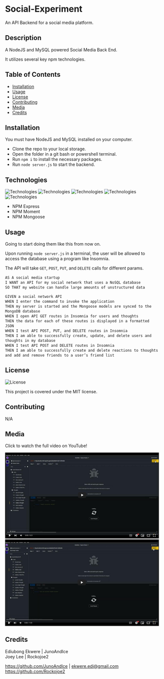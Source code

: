 # Social-Experiment

An API Backend for a social media platform.
  
## Description
  
A NodeJS and MySQL powered Social Media Back End.

It utilizes several key npm technologies.
  
## Table of Contents
  
- [Installation](#installation)
- [Usage](#usage)
- [License](#license)
- [Contributing](#contributing)
- [Media](#media)
- [Credits](#credits)
  
## Installation
  
  You must have NodeJS and MySQL installed on your computer.

- Clone the repo to your local storage.
- Open the folder in a git bash or powershell terminal.
- Run `npm i` to install the necessary packages.
- Run `node server.js` to start the backend.

## Technologies

![Technologies](https://img.shields.io/badge/-Git-F05032?logo=Git&logoColor=white)
![Technologies](https://img.shields.io/badge/-JavaScript-007396?logo=JavaScript&logoColor=white)
![Technologies](https://img.shields.io/badge/-Node.js-339933?logo=Node.js&logoColor=white)
![Technologies](https://img.shields.io/badge/-npm-CB3837?logo=npm&logoColor=white)
![Technologies](https://img.shields.io/badge/-NoSQL-4479A1?logo=&logoColor=white)

- NPM Express
- NPM Moment
- NPM Mongoose
  
## Usage

Going to start doing them like this from now on.

Upon running `node server.js` in a terminal, the user will be allowed to access the database using a program like Insomnia.

The API will take `GET`, `POST`, `PUT`, and `DELETE` calls for different params.

```
AS A social media startup
I WANT an API for my social network that uses a NoSQL database
SO THAT my website can handle large amounts of unstructured data
```

```
GIVEN a social network API
WHEN I enter the command to invoke the application
THEN my server is started and the Mongoose models are synced to the MongoDB database
WHEN I open API GET routes in Insomnia for users and thoughts
THEN the data for each of these routes is displayed in a formatted JSON
WHEN I test API POST, PUT, and DELETE routes in Insomnia
THEN I am able to successfully create, update, and delete users and thoughts in my database
WHEN I test API POST and DELETE routes in Insomnia
THEN I am able to successfully create and delete reactions to thoughts and add and remove friends to a user’s friend list
```

## License
  
  ![License](https://img.shields.io/badge/License-MIT-blue.svg)

  This project is covered under the MIT license.
  
## Contributing
  
N/A
  
## Media

Click to watch the full video on YouTube!

  [![Thoughts and Reaction](./assets/images/thoughts.png)](https://youtu.be/7xM2FxEsmD0)
  [![Users and Friends Video](./assets/images/users.png)](https://youtu.be/DTtLZC5Zr8A)

## Credits

  Ediubong Ekwere | JunoAndIce\
  Joey Lee | Rockojoe2

  <https://github.com/JunoAndIce> | [ekwere.edi@gmail.com](mailto:ekwere.edi@gmail.com)\
  <https://github.com/Rockojoe2>
